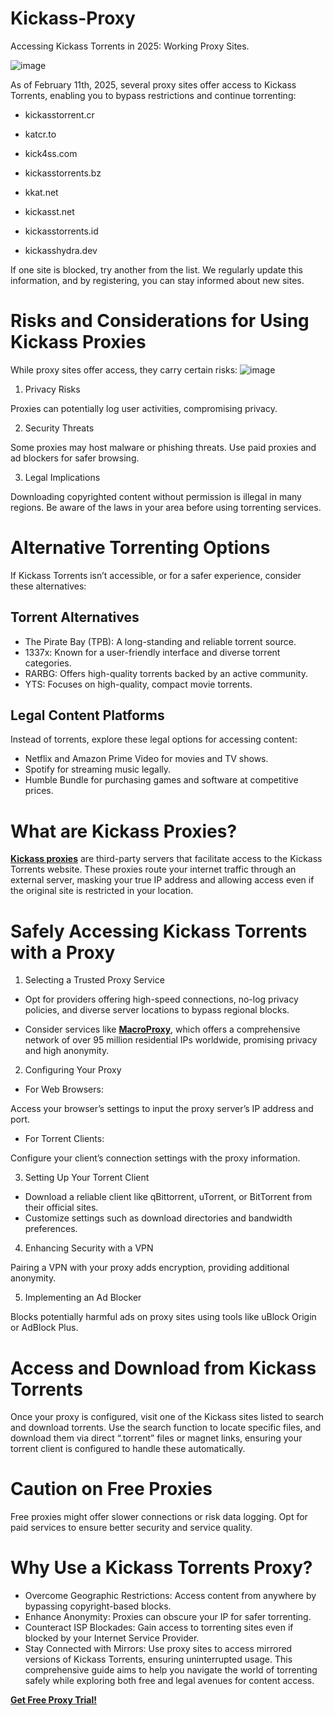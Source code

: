 # Kickass-Proxy
Accessing Kickass Torrents in 2025: Working Proxy Sites.

![image](https://github.com/user-attachments/assets/b5c1a8f6-e3d4-489c-9c48-ea05a642f8e4)

As of February 11th, 2025, several proxy sites offer access to Kickass Torrents, enabling you to bypass restrictions and continue torrenting:

- kickasstorrent.cr

- katcr.to

- kick4ss.com

- kickasstorrents.bz

- kkat.net

- kickasst.net

- kickasstorrents.id

- kickasshydra.dev

If one site is blocked, try another from the list. We regularly update this information, and by registering, you can stay informed about new sites.

# Risks and Considerations for Using Kickass Proxies
While proxy sites offer access, they carry certain risks:
![image](https://github.com/user-attachments/assets/8928b513-de86-497f-b48d-572edda9f1c3)

1. Privacy Risks

Proxies can potentially log user activities, compromising privacy.

2. Security Threats

Some proxies may host malware or phishing threats. Use paid proxies and ad blockers for safer browsing.

3. Legal Implications

Downloading copyrighted content without permission is illegal in many regions. Be aware of the laws in your area before using torrenting services.

# Alternative Torrenting Options
If Kickass Torrents isn’t accessible, or for a safer experience, consider these alternatives:

## Torrent Alternatives
- The Pirate Bay (TPB): A long-standing and reliable torrent source.
- 1337x: Known for a user-friendly interface and diverse torrent categories.
- RARBG: Offers high-quality torrents backed by an active community.
- YTS: Focuses on high-quality, compact movie torrents.

## Legal Content Platforms
Instead of torrents, explore these legal options for accessing content:

- Netflix and Amazon Prime Video for movies and TV shows.
- Spotify for streaming music legally.
- Humble Bundle for purchasing games and software at competitive prices.

# What are Kickass Proxies?

**[Kickass proxies](https://www.macroproxy.com/blog/Kickass-Proxy)** are third-party servers that facilitate access to the Kickass Torrents website. These proxies route your internet traffic through an external server, masking your true IP address and allowing access even if the original site is restricted in your location.

# Safely Accessing Kickass Torrents with a Proxy
1. Selecting a Trusted Proxy Service

- Opt for providers offering high-speed connections, no-log privacy policies, and diverse server locations to bypass regional blocks.

- Consider services like **[MacroProxy](https://www.macroproxy.com/)**, which offers a comprehensive network of over 95 million residential IPs worldwide, promising privacy and high anonymity.

2. Configuring Your Proxy

- For Web Browsers:

Access your browser’s settings to input the proxy server’s IP address and port.

- For Torrent Clients:

Configure your client’s connection settings with the proxy information.

3. Setting Up Your Torrent Client

- Download a reliable client like qBittorrent, uTorrent, or BitTorrent from their official sites.
- Customize settings such as download directories and bandwidth preferences.

4. Enhancing Security with a VPN

Pairing a VPN with your proxy adds encryption, providing additional anonymity.

5. Implementing an Ad Blocker

Blocks potentially harmful ads on proxy sites using tools like uBlock Origin or AdBlock Plus.

# Access and Download from Kickass Torrents
Once your proxy is configured, visit one of the Kickass sites listed to search and download torrents. Use the search function to locate specific files, and download them via direct “.torrent” files or magnet links, ensuring your torrent client is configured to handle these automatically.

# Caution on Free Proxies
Free proxies might offer slower connections or risk data logging. Opt for paid services to ensure better security and service quality.

# Why Use a Kickass Torrents Proxy?
- Overcome Geographic Restrictions: Access content from anywhere by bypassing copyright-based blocks.
- Enhance Anonymity: Proxies can obscure your IP for safer torrenting.
- Counteract ISP Blockades: Gain access to torrenting sites even if blocked by your Internet Service Provider.
- Stay Connected with Mirrors: Use proxy sites to access mirrored versions of Kickass Torrents, ensuring uninterrupted usage.
This comprehensive guide aims to help you navigate the world of torrenting safely while exploring both free and legal avenues for content access.

**[Get Free Proxy Trial!](https://www.macroproxy.com/register)**
